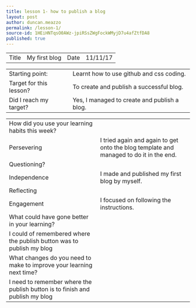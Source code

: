 ```yaml
---
title: lesson 1- how to publish a blog
layout: post
author: duncan.meazzo
permalink: /lesson-1/
source-id: 1HEiHNTqsO0AWz-jpiRSsZWgFockWMyjD7u4afZtfDA8
published: true
---
```

<table>
  <tr>
    <td>Title</td>
    <td>My first blog</td>
    <td>Date</td>
    <td>11/11/17</td>
  </tr>
</table>


<table>
  <tr>
    <td>Starting point:</td>
    <td>Learnt how to use github and css coding.</td>
  </tr>
  <tr>
    <td>Target for this lesson?</td>
    <td>To create and publish a successful blog. </td>
  </tr>
  <tr>
    <td>Did I reach my target? </td>
    <td>Yes, I managed to create and publish a blog.</td>
  </tr>
</table>


<table>
  <tr>
    <td>How did you use your learning habits this week?</td>
    <td></td>
  </tr>
  <tr>
    <td>Persevering</td>
    <td>I tried again and again to get onto the blog template and managed to do it in the end.</td>
  </tr>
  <tr>
    <td>Questioning?</td>
    <td></td>
  </tr>
  <tr>
    <td>Independence</td>
    <td>I made and published my first blog by myself.</td>
  </tr>
  <tr>
    <td>Reflecting</td>
    <td></td>
  </tr>
  <tr>
    <td>Engagement</td>
    <td>I focused on following the instructions.</td>
  </tr>
  <tr>
    <td>What could have gone better in your learning?</td>
    <td></td>
  </tr>
  <tr>
    <td>I could of remembered where the publish button was to publish my blog</td>
    <td></td>
  </tr>
  <tr>
    <td>What changes do you need to make to improve your learning next time?</td>
    <td></td>
  </tr>
  <tr>
    <td>I need to remember where the publish button is to finish and publish my blog</td>
    <td></td>
  </tr>
</table>


